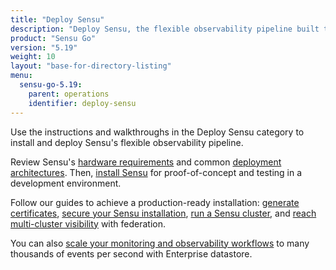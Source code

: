 ```yaml
---
title: "Deploy Sensu"
description: "Deploy Sensu, the flexible observability pipeline built to reduce operator burden and meet the challenges of monitoring multi-cloud and ephemeral infrastructures. Install and deploy Sensu with our guided walkthroughs."
product: "Sensu Go"
version: "5.19"
weight: 10
layout: "base-for-directory-listing"
menu:
  sensu-go-5.19:
    parent: operations
    identifier: deploy-sensu
---
```


Use the instructions and walkthroughs in the Deploy Sensu category to install and deploy Sensu's flexible observability pipeline.

Review Sensu's [hardware requirements][1] and common [deployment architectures][2].
Then, [install Sensu][3] for proof-of-concept and testing in a development environment.

Follow our guides to achieve a production-ready installation: [generate certificates][4], [secure your Sensu installation][5], [run a Sensu cluster][6], and [reach multi-cluster visibility][7] with federation.

You can also [scale your monitoring and observability workflows][8] to many thousands of events per second with Enterprise datastore.


[1]: hardware-requirements/
[2]: deployment-architecture/
[3]: install-sensu/
[4]: generate-certificates/
[5]: secure-sensu/
[6]: cluster-sensu/
[7]: use-federation/
[8]: scale-event-storage/
